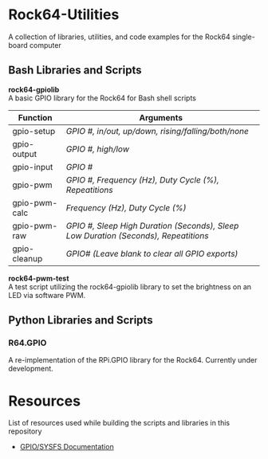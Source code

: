 # Rock64-Utilities
A collection of libraries, utilities, and code examples for the Rock64 single-board computer

## Bash Libraries and Scripts
**rock64-gpiolib**<br>
A basic GPIO library for the Rock64 for Bash shell scripts

Function      | Arguments                                         
------------- | ---------
gpio-setup    | *GPIO #, in/out, up/down, rising/falling/both/none*
gpio-output   | *GPIO #, high/low*
gpio-input    | *GPIO #*
gpio-pwm      | *GPIO #, Frequency (Hz), Duty Cycle (%), Repeatitions*
gpio-pwm-calc | *Frequency (Hz), Duty Cycle (%)*
gpio-pwm-raw  | *GPIO #, Sleep High Duration (Seconds), Sleep Low Duration (Seconds), Repeatitions*
gpio-cleanup  | *GPIO# (Leave blank to clear all GPIO exports)*

**rock64-pwm-test**<br>
A test script utilizing the rock64-gpiolib library to set the brightness on an LED via software PWM.

## Python Libraries and Scripts
### R64.GPIO
A re-implementation of the RPi.GPIO library for the Rock64. Currently under development.

# Resources
List of resources used while building the scripts and libraries in this repository
* [GPIO/SYSFS Documentation](https://www.kernel.org/doc/Documentation/gpio/sysfs.txt)
